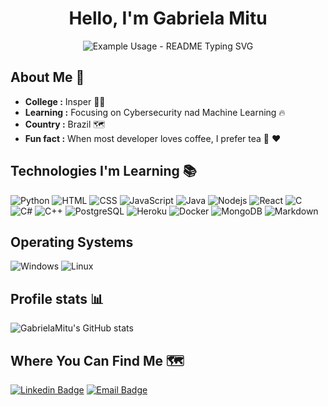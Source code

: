 <h1 align="center"> Hello, I'm Gabriela Mitu  </h1>

<p align="center">
  <img src="https://readme-typing-svg.demolab.com/?lines=Computer+Engineering+Student;Always+learning+new+things!&font=Fira%20Code&center=true&width=400&height=60&duration=4000&color=44e100&pause=1000" alt="Example Usage - README Typing SVG">
</p>


## About Me 🤔 
-  **College :**  Insper 👩‍🎓
-  **Learning :** Focusing on Cybersecurity nad Machine Learning :fire:	
-  **Country :** Brazil 🗺️
-  **Fun fact :** When most developer loves coffee, I prefer tea :tea: :heart: 


## Technologies I'm Learning :books:

![Python](https://img.shields.io/badge/Python-14354C?style=for-the-badge&logo=python&logoColor=white)
![HTML](https://img.shields.io/badge/HTML5-E34F26?style=for-the-badge&logo=html5&logoColor=white)
![CSS](https://img.shields.io/badge/CSS3-1572B6?style=for-the-badge&logo=css3&logoColor=white)
![JavaScript](https://img.shields.io/badge/JavaScript-F7DF1E?style=for-the-badge&logo=javascript&logoColor=black)
![Java](https://img.shields.io/badge/Java-ED8B00?style=for-the-badge&logo=java&logoColor=white)
![Nodejs](https://img.shields.io/badge/Node.js-43853D?style=for-the-badge&logo=node.js&logoColor=white)
![React](https://img.shields.io/badge/React-20232A?style=for-the-badge&logo=react&logoColor=61DAFB)
![C](https://img.shields.io/badge/C-00599C?style=for-the-badge&logo=c&logoColor=white)
![C#](https://img.shields.io/badge/C%23-239120?style=for-the-badge&logo=c-sharp&logoColor=white)
![C++](https://img.shields.io/badge/C%2B%2B-00599C?style=for-the-badge&logo=c%2B%2B&logoColor=white)
![PostgreSQL](https://img.shields.io/badge/PostgreSQL-316192?style=for-the-badge&logo=postgresql&logoColor=white)
![Heroku](https://img.shields.io/badge/Heroku-430098?style=for-the-badge&logo=heroku&logoColor=white)
![Docker](https://img.shields.io/badge/Docker-2496ED?style=for-the-badge&logo=docker&logoColor=white)
![MongoDB](https://img.shields.io/badge/MongoDB-4EA94B?style=for-the-badge&logo=mongodb&logoColor=white)
![Markdown](https://img.shields.io/badge/Markdown-000000?style=for-the-badge&logo=markdown&logoColor=white)

## Operating Systems
![Windows](https://img.shields.io/badge/Windows-017AD7?style=for-the-badge&logo=windows&logoColor=white)
![Linux](https://img.shields.io/badge/Linux-E34F26?style=for-the-badge&logo=linux&logoColor=black)

## Profile stats 📊

![GabrielaMitu's GitHub stats](https://github-readme-stats.vercel.app/api?username=GabrielaMitu&show_icons=true&theme=react)

## Where You Can Find Me 🗺️ 

[![Linkedin Badge](https://img.shields.io/badge/LinkedIn-0077B5?style=for-the-badge&logo=linkedin&logoColor=white)](https://www.linkedin.com/in/gabriela-yukari-mitu-691537165)
[![Email Badge](https://img.shields.io/badge/Gmail-D14836?style=for-the-badge&logo=gmail&logoColor=white)](mailto:gabrielayukarimitu@gmail.com)
